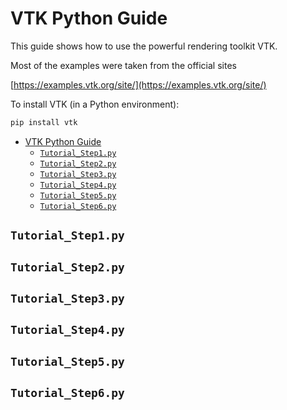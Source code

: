 # VTK Python Guide

This guide shows how to use the powerful rendering toolkit VTK.

Most of the examples were taken from the official sites

[https://examples.vtk.org/site/](https://examples.vtk.org/site/)

To install VTK (in a Python environment):

```bash
pip install vtk
```

- [VTK Python Guide](#vtk-python-guide)
  - [`Tutorial_Step1.py`](#tutorial_step1py)
  - [`Tutorial_Step2.py`](#tutorial_step2py)
  - [`Tutorial_Step3.py`](#tutorial_step3py)
  - [`Tutorial_Step4.py`](#tutorial_step4py)
  - [`Tutorial_Step5.py`](#tutorial_step5py)
  - [`Tutorial_Step6.py`](#tutorial_step6py)


## `Tutorial_Step1.py`


## `Tutorial_Step2.py`


## `Tutorial_Step3.py`


## `Tutorial_Step4.py`


## `Tutorial_Step5.py`


## `Tutorial_Step6.py`
